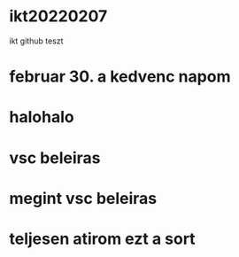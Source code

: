# ikt20220207
ikt github teszt
# februar 30. a kedvenc napom 
# halohalo
# vsc beleiras
# megint vsc beleiras
# teljesen atirom ezt a sort
